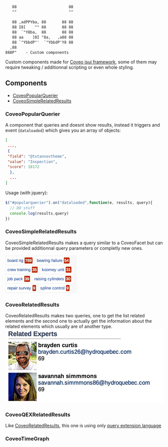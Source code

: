        88                       88  
       ""                       ""  

       88 ,adPPYba, 88       88 88  
       88 I8[    "" 88       88 88  
       88  `"Y8ba,  88       88 88  
       88 aa    ]8I "8a,   ,a88 88  
       88 `"YbbdP"'  `"YbbdP'Y8 88  
      ,88
    888P"    - Custom components


Custom components made for [Coveo jsui framework](https://developers.coveo.com/display/JsSearch/Home),
 some of them may require tweaking / additionnal scripting or even whole styling.


## Components

- [CoveoPopularQuerier](#coveopopularquerier)
- [CoveoSimpleRelatedResults](#coveosimplerelatedresults)

### CoveoPopularQuerier

A component that queries and doesnt show results, instead it triggers and event (`dataloaded`)
which gives you an array of objects:

```json
[
 ...,
 {
 "field": "@txtannovtheme",
 "value": "Inspection",
 "score": 18172
  },
  ...
]
```

Usage (with jquery):

```js
$("#popularquerier").on("dataloaded",function(e, results, query){
  // DO stuff
  console.log(results,query)
})
```


### CoveoSimpleRelatedResults

CoveoSimpleRelatedResults makes a query similar to a CoveoFacet but can be
provided additionnal query parameters or completly new ones.

![CoveoSimpleRelatedResults.js Example](doc/CoveoSimpleRelatedResults.js.jpg)


### CoveoRelatedResults

CoveoRelatedResults makes two queries, one to get the list related elements and
the second one to actually get the information about the related elements which
usually are of another type.
![CoveoRelatedResults.js Example](doc/CoveoRelatedResults.js.jpg)


### CoveoQEXRelatedResults

Like [CoveoRelatedResults](#coveorelatedresults), this one is using only
[query extension language](https://developers.coveo.com/display/SearchREST/Query+Extension+Language)


### CoveoTimeGraph

